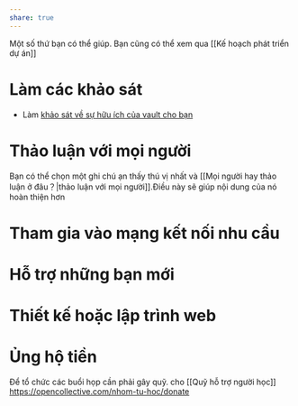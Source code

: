 ```yaml
---
share: true
---
```

Một số thứ bạn có thể giúp. Bạn cũng có thể xem qua [[Kế hoạch phát triển dự án]]
# Làm các khảo sát
- Làm [khảo sát về sự hữu ích của vault cho bạn](https://quảcầu.cc/khao-sat-nguoi-dung-vault-nhap-mon-obsidian/?utm_source=Vault+%C2%BB+Nh%E1%BA%ADp+m%C3%B4n+Obsidian+%C2%BB+Trang+ch%E1%BB%A7&utm_medium=Giai+%C4%91o%E1%BA%A1n+2)

# Thảo luận với mọi người
Bạn có thể chọn một ghi chú ạn thấy thú vị nhất và [[Mọi người hay thảo luận ở đâu？|thảo luận với mọi người]].Điều này sẽ giúp nội dung của nó hoàn thiện hơn

# Tham gia vào mạng kết nối nhu cầu
# Hỗ trợ những bạn mới
# Thiết kế hoặc lập trình web 

# Ủng hộ tiền
Để tổ chức các buổi họp cần phải gây quỹ. cho [[Quỹ hỗ trợ người học]]
https://opencollective.com/nhom-tu-hoc/donate